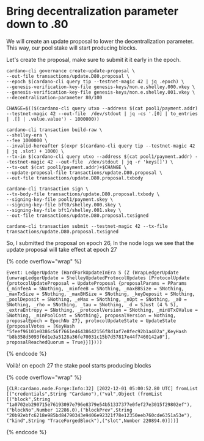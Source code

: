 # Bring decentralization parameter down to .80

We will create an update proposal to lower the decentralization parameter. This way, our pool stake will start producing blocks.

Let's create the proposal, make sure to submit it it early in the epoch.

```
cardano-cli governance create-update-proposal \
--out-file transactions/update.D80.proposal \
--epoch $(cardano-cli query tip --testnet-magic 42 | jq .epoch) \
--genesis-verification-key-file genesis-keys/non.e.shelley.000.vkey \
--genesis-verification-key-file genesis-keys/non.e.shelley.001.vkey \
--decentralization-parameter 80/100
```

```
CHANGE=$(($(cardano-cli query utxo --address $(cat pool1/payment.addr) --testnet-magic 42 --out-file  /dev/stdout | jq -cs '.[0] | to_entries | .[] | .value.value') - 1000000))
```

```
cardano-cli transaction build-raw \
--shelley-era \
--fee 1000000 \
--invalid-hereafter $(expr $(cardano-cli query tip --testnet-magic 42 | jq .slot) + 1000) \
--tx-in $(cardano-cli query utxo --address $(cat pool1/payment.addr) --testnet-magic 42 --out-file  /dev/stdout | jq -r 'keys[]') \
--tx-out $(cat pool1/payment.addr)+$CHANGE \
--update-proposal-file transactions/update.D80.proposal \
--out-file transactions/update.D80.proposal.txbody
```

```
cardano-cli transaction sign \
--tx-body-file transactions/update.D80.proposal.txbody \
--signing-key-file pool1/payment.skey \
--signing-key-file bft0/shelley.000.skey \
--signing-key-file bft1/shelley.001.skey \
--out-file transactions/update.D80.proposal.txsigned
```

```
cardano-cli transaction submit --testnet-magic 42 --tx-file transactions/update.D80.proposal.txsigned
```

So, I submitted the proposal on epoch 26, In the node logs we see that the update proposal will take effect at epoch 27

{% code overflow="wrap" %}
```
Event: LedgerUpdate (HardForkUpdateInEra S (Z (WrapLedgerUpdate {unwrapLedgerUpdate = ShelleyUpdatedProtocolUpdates [ProtocolUpdate {protocolUpdateProposal = UpdateProposal {proposalParams = PParams {_minfeeA = SNothing, _minfeeB = SNothing, _maxBBSize = SNothing, _maxTxSize = SNothing, _maxBHSize = SNothing, _keyDeposit = SNothing, _poolDeposit = SNothing, _eMax = SNothing, _nOpt = SNothing, _a0 = SNothing, _rho = SNothing, _tau = SNothing, _d = SJust (4 % 5), _extraEntropy = SNothing, _protocolVersion = SNothing, _minUTxOValue = SNothing, _minPoolCost = SNothing}, proposalVersion = Nothing, proposalEpoch = EpochNo 27}, protocolUpdateState = UpdateState {proposalVotes = [KeyHash "5feef96101e0386c56f7661e46438642156f8d1af7e8fec92b1a402a",KeyHash "b8b358d5093f6d1e3a5128a36fe70031c15b7d57817e44f7460142a0"], proposalReachedQuorum = True}}]})))
```
{% endcode %}

Voilà! on epoch 27 the stake pool starts producing blocks

{% code overflow="wrap" %}
```
[CLR:cardano.node.Forge:Info:32] [2022-12-01 05:00:52.80 UTC] fromList [("credentials",String "Cardano"),("val",Object (fromList [("block",String "1a0702eb290715e76193097e796e8379e54b51337377e0fef27e3015f29802ef"),("blockNo",Number 12286.0),("blockPrev",String "20b92ebfc6218e985bd84790343e9406e92321f78e12350eeb760cde6351a53e"),("kind",String "TraceForgedBlock"),("slot",Number 220894.0)]))]

```
{% endcode %}
